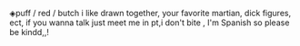 ◈puff / red / butch
i like drawn together, your favorite martian, dick figures, ect, if you wanna talk just meet me in pt,i don't bite , I'm Spanish so please be kindd,,!
